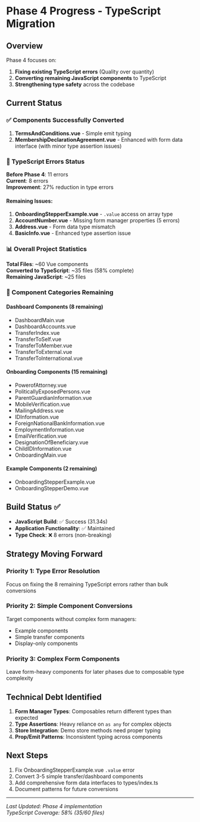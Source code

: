 # Phase 4 Progress - TypeScript Migration

## Overview
Phase 4 focuses on:
1. **Fixing existing TypeScript errors** (Quality over quantity)
2. **Converting remaining JavaScript components** to TypeScript
3. **Strengthening type safety** across the codebase

## Current Status

### ✅ Components Successfully Converted
1. **TermsAndConditions.vue** - Simple emit typing
2. **MembershipDeclarationAgreement.vue** - Enhanced with form data interface (with minor type assertion issues)

### 🔧 TypeScript Errors Status

**Before Phase 4**: 11 errors  
**Current**: 8 errors  
**Improvement**: 27% reduction in type errors

#### Remaining Issues:
1. **OnboardingStepperExample.vue** - `.value` access on array type
2. **AccountNumber.vue** - Missing form manager properties (5 errors)
3. **Address.vue** - Form data type mismatch  
4. **BasicInfo.vue** - Enhanced type assertion issue

### 📊 Overall Project Statistics

**Total Files**: ~60 Vue components  
**Converted to TypeScript**: ~35 files (58% complete)  
**Remaining JavaScript**: ~25 files  

### 📁 Component Categories Remaining

#### Dashboard Components (8 remaining)
- DashboardMain.vue
- DashboardAccounts.vue  
- TransferIndex.vue
- TransferToSelf.vue
- TransferToMember.vue
- TransferToExternal.vue
- TransferToInternational.vue

#### Onboarding Components (15 remaining)
- PowerofAttorney.vue
- PoliticallyExposedPersons.vue
- ParentGuardianInformation.vue
- MobileVerification.vue
- MailingAddress.vue
- IDInformation.vue
- ForeignNationalBankInformation.vue
- EmploymentInformation.vue
- EmailVerification.vue
- DesignationOfBeneficiary.vue
- ChildIDInformation.vue
- OnboardingMain.vue

#### Example Components (2 remaining)
- OnboardingStepperExample.vue
- OnboardingStepperDemo.vue

## Build Status ✅

- **JavaScript Build**: ✅ Success (31.34s)
- **Application Functionality**: ✅ Maintained
- **Type Check**: ❌ 8 errors (non-breaking)

## Strategy Moving Forward

### Priority 1: Type Error Resolution
Focus on fixing the 8 remaining TypeScript errors rather than bulk conversions

### Priority 2: Simple Component Conversions
Target components without complex form managers:
- Example components
- Simple transfer components  
- Display-only components

### Priority 3: Complex Form Components
Leave form-heavy components for later phases due to composable type complexity

## Technical Debt Identified

1. **Form Manager Types**: Composables return different types than expected
2. **Type Assertions**: Heavy reliance on `as any` for complex objects
3. **Store Integration**: Demo store methods need proper typing
4. **Prop/Emit Patterns**: Inconsistent typing across components

## Next Steps

1. Fix OnboardingStepperExample.vue `.value` error
2. Convert 3-5 simple transfer/dashboard components
3. Add comprehensive form data interfaces to types/index.ts
4. Document patterns for future conversions

---
*Last Updated: Phase 4 implementation*  
*TypeScript Coverage: 58% (35/60 files)* 